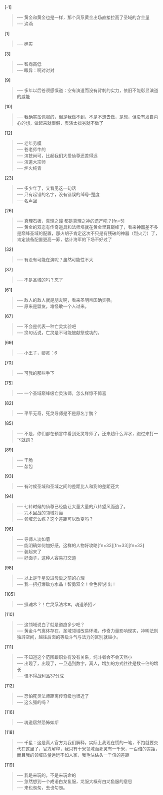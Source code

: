 
[-1] 
>--- 黄金和黄金也是一样，那个风系黄金出场直接拉高了圣域的含金量<br>
>--- 滴滴<br>

[1] 
>--- 确实<br>

[3] 
>--- 智商高低<br>
>--- 眼异：啊对对对<br>

[9] 
>--- 多年以后苍须感慨道：空有演道而没有背刺的实力，依旧不能彰显演道的威能<br>

[10] 
>--- 我确实蛮佩服的，但是我做不到，不是不想去做，是想，但没有发自内心的想，做起来就很假，表演太拙劣就不做了<br>

[12] 
>--- 老年劳模<br>
>--- 苍老师牛的<br>
>--- 演技尚可，比起我们大爱仙尊还差得远<br>
>--- 演道大宗师<br>
>--- 炉火纯青<br>

[23] 
>--- 多少年了，又看见这一句话<br>
>--- 只有起错的名字，没有错误的绰号-楚度<br>
>--- 名声蛊<br>

[26] 
>--- 真理石板，真理之瞳  都是真理之神的遗产吧？[fn=5]<br>
>--- 黄金的双恋有传奇道具和法师塔就在黄金里算巅峰了，看来神器差不多是巅峰圣域的配置，那火胡子肯定这次不只是有残破的神器（烈火刀）了，肯定装备配置更高一筹，估计海军的下场不好过了<br>

[32] 
>--- 有没有可能在演呢？虽然可能性不大<br>

[37] 
>--- 不是圣域的吗？忘了<br>

[61] 
>--- 敌人的敌人就是朋友啊，看来圣明帝国确实强。<br>
>--- 原来是盟友，难怪敢一个人过来。<br>

[67] 
>--- 不会是代表一种亡灵实验吧<br>
>--- 换句话说，亡灵是不可能被献祭成功的。<br>

[69] 
>--- 小王子，鲫灵：6<br>

[70] 
>--- 可我的那些手下<br>

[75] 
>--- 一个圣域巅峰级亡灵法师，怎么样惊不惊喜<br>

[82] 
>--- 平平无奇，死灵导师是不是原名丁鹏？<br>

[85] 
>--- 不是，你们都在预言中看到死灵导师了，还来趟什么浑水，跑过来打一下就跑？<br>

[89] 
>--- 干脆<br>
>--- 怂包<br>

[93] 
>--- 有时候圣域和圣域之间的差距比人和狗的差距还大<br>

[94] 
>--- 七转时候的仙尊已经能让大量大量的八转望风而逃了。<br>
>--- 咒术回战的领域对轰<br>
>--- 领域怎么练？这个差距可以改变吗？<br>

[96] 
>--- 导师人淡如菊<br>
>--- 能明确如何加好感，这样的人物好攻略[fn=33][fn=33][fn=33]<br>
>--- 装起来了<br>
>--- 好面子，这种人容易打交道<br>

[98] 
>--- 以上是千星没进母巢之前的心理<br>
>--- 我一招打爆敌方水晶！智勇双全！金色传说!出！<br>

[105] 
>--- 摄魂术？！亡灵系法术❌，魂道杀招✓<br>

[110] 
>--- 这领域说白了就是道痕多少吧？<br>
>--- 黄金斗气离体存在，圣域领域改易环境，传奇力量影响现实，神明法则独辟空间，越往后面的等级斗气与法力的区别就越小。<br>

[111] 
>--- 不知道这个范围跟职业有没有关系，纯斗者会不会天然小<br>
>--- 出现了，出现了，一旦遇到数字，真人，增加的方式往往是数十倍的增长<br>
>--- 怪不得战利品37分成<br>

[112] 
>--- 恐怕死灵法师距离传奇级也很近了<br>
>--- 这么强的吗？<br>

[116] 
>--- 魂道居然恐怖如斯<br>

[118] 
>--- 千星：这是真人官方为我们解释，实际上我现在慌的一笔，不跑就要交代在这里了，官方解释，我只有十米领域而死灵有一千米，一百倍的差距，而且我的领域质量远远不如人家，我毛估估头一千倍的差距<br>

[119] 
>--- 我是来玩的，不是来玩命的<br>
>--- 忽然想到一个成语白龙鱼服，龙服大概有白龙鱼服的意思<br>
>--- 来也匆匆，去也匆匆。<br>
